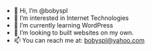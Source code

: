- 👋 Hi, I’m @bobyspl
- 👀 I’m interested in Internet Technologies
- 🌱 I’m currently learning WordPress
- 💞️ I’m looking to built websites on my own.
- 📫 You can reach me at: bobyspl@yahoo.com

<!---
bobyspl/bobyspl is a ✨ special ✨ repository because its `README.md` (this file) appears on your GitHub profile.
You can click the Preview link to take a look at your changes.
--->
